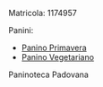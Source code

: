 Matricola: 1174957

Panini:
- [Panino Primavera](panini/primavera.md)
- [Panino Vegetariano](panini/vegetariano.md)

Paninoteca Padovana